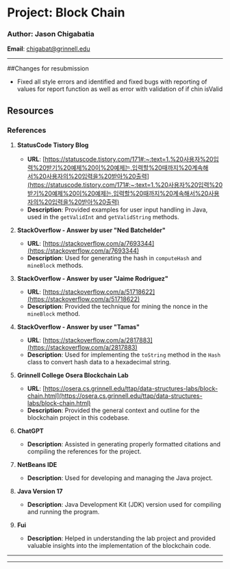 # Project: Block Chain

### Author: Jason Chigabatia  
**Email**: [chigabat@grinnell.edu](mailto:chigabat@grinnell.edu)

---
##Changes for resubmission
 - Fixed all style errors and identified and fixed bugs with reporting of values for report function as well as error with validation of if chin isValid

## Resources

### References

1. **StatusCode Tistory Blog**  
   - **URL**: [https://statuscode.tistory.com/171#:~:text=1.%20사용자%20입력%20받기%20예제%20이%20예제는,입력할%20때까지%20계속해서%20사용자의%20입력을%20받아%20출력](https://statuscode.tistory.com/171#:~:text=1.%20사용자%20입력%20받기%20예제%20이%20예제는,입력할%20때까지%20계속해서%20사용자의%20입력을%20받아%20출력)  
   - **Description**: Provided examples for user input handling in Java, used in the `getValidInt` and `getValidString` methods.

2. **StackOverflow - Answer by user "Ned Batchelder"**  
   - **URL**: [https://stackoverflow.com/a/7693344](https://stackoverflow.com/a/7693344)  
   - **Description**: Used for generating the hash in `computeHash` and `mineBlock` methods.

3. **StackOverflow - Answer by user "Jaime Rodriguez"**  
   - **URL**: [https://stackoverflow.com/a/51718622](https://stackoverflow.com/a/51718622)  
   - **Description**: Provided the technique for mining the nonce in the `mineBlock` method.

4. **StackOverflow - Answer by user "Tamas"**  
   - **URL**: [https://stackoverflow.com/a/2817883](https://stackoverflow.com/a/2817883)  
   - **Description**: Used for implementing the `toString` method in the `Hash` class to convert hash data to a hexadecimal string.

5. **Grinnell College Osera Blockchain Lab**  
   - **URL**: [https://osera.cs.grinnell.edu/ttap/data-structures-labs/block-chain.html](https://osera.cs.grinnell.edu/ttap/data-structures-labs/block-chain.html)  
   - **Description**: Provided the general context and outline for the blockchain project in this codebase.

6. **ChatGPT**  
   - **Description**: Assisted in generating properly formatted citations and compiling the references for the project.

7. **NetBeans IDE**  
   - **Description**: Used for developing and managing the Java project.

8. **Java Version 17**  
   - **Description**: Java Development Kit (JDK) version used for compiling and running the program.

9. **Fui**  
   - **Description**: Helped in understanding the lab project and provided valuable insights into the implementation of the blockchain code.

---

* * *
